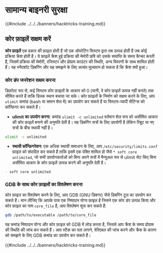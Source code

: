 # सामान्य बाइनरी सुरक्षा

{{#include ../../../banners/hacktricks-training.md}}

## कोर फ़ाइलें सक्षम करें

**कोर फ़ाइलें** एक प्रकार की फ़ाइल होती हैं जो एक ऑपरेटिंग सिस्टम द्वारा तब उत्पन्न होती हैं जब कोई प्रक्रिया क्रैश होती है। ये फ़ाइलें क्रैश हुई प्रक्रिया की मेमोरी छवि को उसके समाप्ति के समय कैप्चर करती हैं, जिसमें प्रक्रिया की मेमोरी, रजिस्टर और प्रोग्राम काउंटर की स्थिति, अन्य विवरणों के साथ शामिल होती हैं। यह स्नैपशॉट डिबगिंग और यह समझने के लिए अत्यंत मूल्यवान हो सकता है कि क्रैश क्यों हुआ।

### **कोर डंप जनरेशन सक्षम करना**

डिफ़ॉल्ट रूप से, कई सिस्टम कोर फ़ाइलों के आकार को 0 (यानी, वे कोर फ़ाइलें उत्पन्न नहीं करते) तक सीमित करते हैं ताकि डिस्क स्थान बचाया जा सके। कोर फ़ाइलों के निर्माण को सक्षम करने के लिए, आप `ulimit` कमांड (bash या समान शेल में) का उपयोग कर सकते हैं या सिस्टम-व्यापी सेटिंग्स को कॉन्फ़िगर कर सकते हैं।

- **ulimit का उपयोग करना**: कमांड `ulimit -c unlimited` वर्तमान शेल सत्र को असीमित आकार की कोर फ़ाइलें बनाने की अनुमति देती है। यह डिबगिंग सत्रों के लिए उपयोगी है लेकिन रिबूट या नए सत्रों के बीच स्थायी नहीं है।
```bash
ulimit -c unlimited
```
- **स्थायी कॉन्फ़िगरेशन**: एक अधिक स्थायी समाधान के लिए, आप `/etc/security/limits.conf` फ़ाइल को संपादित कर सकते हैं ताकि इसमें एक पंक्ति शामिल हो जैसे `* soft core unlimited`, जो सभी उपयोगकर्ताओं को बिना अपने सत्रों में मैन्युअल रूप से ulimit सेट किए बिना असीमित आकार के कोर फ़ाइलें उत्पन्न करने की अनुमति देती है।
```markdown
- soft core unlimited
```
### **GDB के साथ कोर फ़ाइलों का विश्लेषण करना**

कोर फ़ाइल का विश्लेषण करने के लिए, आप GDB (GNU डिबगर) जैसे डिबगिंग टूल का उपयोग कर सकते हैं। मान लीजिए कि आपके पास एक निष्पादन योग्य फ़ाइल है जिसने एक कोर डंप उत्पन्न किया और कोर फ़ाइल का नाम `core_file` है, आप विश्लेषण शुरू कर सकते हैं:
```bash
gdb /path/to/executable /path/to/core_file
```
यह कमांड निष्पादन योग्य और कोर फ़ाइल को GDB में लोड करता है, जिससे आप क्रैश के समय प्रोग्राम की स्थिति की जांच कर सकते हैं। आप स्टैक का पता लगाने, वेरिएबल की जांच करने और क्रैश के कारण को समझने के लिए GDB कमांड का उपयोग कर सकते हैं।

{{#include ../../../banners/hacktricks-training.md}}
